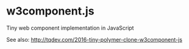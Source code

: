 # w3component.js
Tiny web component implementation in JavaScript

See also: http://tqdev.com/2016-tiny-polymer-clone-w3component-js

